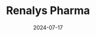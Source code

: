 ---  
layout: startup_page  
title: "Renalys Pharma"  
id: "renalys.com"  
permalink: "/renalyspharmarenalys.com07172024/"  
website: "https://renalys.com/"  
funding_round: "Series A"  
funding_amount: "¥6.0Bn"  
investors: "Catalys Pacific, SR One, JPS Growth Investment Limited Partnership, Sumitomo Mitsui Trust Bank Co., Ltd., Japan Co-Invest IV Limited Partnership, NVCC NO.9 Investment Limited Partnership"  
about: "Renalys Pharma is a late-stage clinical biopharmaceutical company focused on developing innovative therapeutics to address unmet needs in renal disease management for Japanese and Asian patients. The company obtained the rights to sparsentan, a promising treatment for IgA nephropathy, and is conducting a Phase III clinical trial in Japan. Renalys aims to improve access to new kidney disease treatments in the region."  
markets: "Biopharmaceutical, Healthtech"  
hq: "Tokyo, Japan"  
founded_year: "2023"  
linkedin: ""  
twitter: ""  
instagram: ""  
facebook: ""  
crunchbase: ""  
pitchbook: "https://pitchbook.com/profiles/company/572009-59"  

date_display: "17-Jul-2024"  
date: "2024-07-17"

# SEO Optimization  
meta_title: "Renalys Pharma - Series A Funding (¥6.0Bn)"  
meta_description: "Renalys Pharma, Renalys Pharma is a late-stage clinical biopharmaceutical company focused on developing innovative therapeutics to address unmet needs in renal diseas..."  
meta_keywords: "Renalys Pharma, Biopharmaceutical, Healthtech, Series A funding"  
canonical_url: "https://startup.projectstartups.com/renalyspharmarenalys.com07172024/"  
---